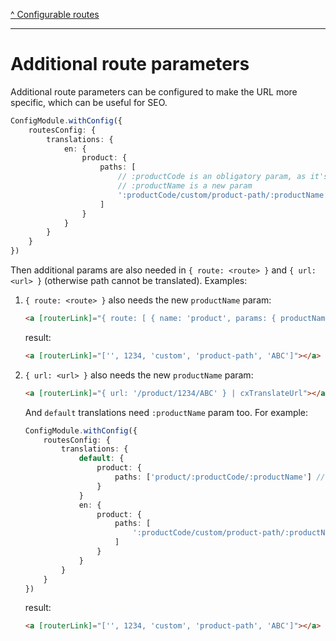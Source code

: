 [^ Configurable routes](../README.md)

---

# Additional route parameters

Additional route parameters can be configured to make the URL more specific, which can be useful for SEO.

```typescript
ConfigModule.withConfig({
    routesConfig: {
        translations: {
            en: {
                product: { 
                    paths: [
                        // :productCode is an obligatory param, as it's present in default url
                        // :productName is a new param
                        ':productCode/custom/product-path/:productName'
                    ] 
                }
            }
        }
    }
})
```

Then additional params are also needed in `{ route: <route> }` and `{ url: <url> }` (otherwise path cannot be translated). Examples:

1. `{ route: <route> }` also needs the new `productName` param:

    ```html
    <a [routerLink]="{ route: [ { name: 'product', params: { productName: 'ABC', productCode: 1234 } } ] } | cxTranslateUrl"></a>
    ```

    result:

    ```html
    <a [routerLink]="['', 1234, 'custom', 'product-path', 'ABC']"></a>
    ```

2. `{ url: <url> }` also needs the new `productName` param:

    ```html
    <a [routerLink]="{ url: '/product/1234/ABC' } | cxTranslateUrl"></a> 
    ```

    And `default` translations need `:productName` param too. For example:

    ```typescript
    ConfigModule.withConfig({
        routesConfig: {
            translations: {
                default: {
                    product: { 
                        paths: ['product/:productCode/:productName'] // 'productName' parameter added
                    }
                }
                en: {
                    product: { 
                        paths: [
                            ':productCode/custom/product-path/:productName',
                        ]
                    }
                }
            }
        }
    })
    ```

    result:

    ```html
    <a [routerLink]="['', 1234, 'custom', 'product-path', 'ABC']"></a>
    ```
